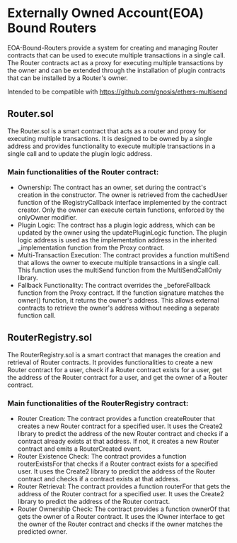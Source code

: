 # Externally Owned Account(EOA) Bound Routers

EOA-Bound-Routers provide a system for creating and managing Router contracts that can be used to execute multiple transactions in a single call. The Router contracts act as a proxy for executing multiple transactions by the owner and can be extended through the installation of plugin contracts that can be installed by a Router's owner.

Intended to be compatible with https://github.com/gnosis/ethers-multisend

## Router.sol

The Router.sol is a smart contract that acts as a router and proxy for executing multiple transactions. It is designed to be owned by a single address and provides functionality to execute multiple transactions in a single call and to update the plugin logic address.

### Main functionalities of the Router contract:

- Ownership: The contract has an owner, set during the contract's creation in the constructor. The owner is retrieved from the cachedUser function of the IRegistryCallback interface implemented by the contract creator. Only the owner can execute certain functions, enforced by the onlyOwner modifier.
- Plugin Logic: The contract has a plugin logic address, which can be updated by the owner using the updatePluginLogic function. The plugin logic address is used as the implementation address in the inherited \_implementation function from the Proxy contract.
- Multi-Transaction Execution: The contract provides a function multiSend that allows the owner to execute multiple transactions in a single call. This function uses the multiSend function from the MultiSendCallOnly library.
- Fallback Functionality: The contract overrides the \_beforeFallback function from the Proxy contract. If the function signature matches the owner() function, it returns the owner's address. This allows external contracts to retrieve the owner's address without needing a separate function call.

## RouterRegistry.sol

The RouterRegistry.sol is a smart contract that manages the creation and retrieval of Router contracts. It provides functionalities to create a new Router contract for a user, check if a Router contract exists for a user, get the address of the Router contract for a user, and get the owner of a Router contract.

### Main functionalities of the RouterRegistry contract:

- Router Creation: The contract provides a function createRouter that creates a new Router contract for a specified user. It uses the Create2 library to predict the address of the new Router contract and checks if a contract already exists at that address. If not, it creates a new Router contract and emits a RouterCreated event.
- Router Existence Check: The contract provides a function routerExistsFor that checks if a Router contract exists for a specified user. It uses the Create2 library to predict the address of the Router contract and checks if a contract exists at that address.
- Router Retrieval: The contract provides a function routerFor that gets the address of the Router contract for a specified user. It uses the Create2 library to predict the address of the Router contract.
- Router Ownership Check: The contract provides a function ownerOf that gets the owner of a Router contract. It uses the IOwner interface to get the owner of the Router contract and checks if the owner matches the predicted owner.
